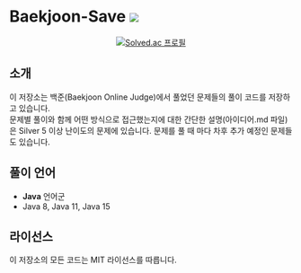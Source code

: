 # Baekjoon-Save ![](https://img.shields.io/badge/Java-007396?style=flat&logo=OpenJDK&logoColor=white")

<div align = "center">
  
[![Solved.ac 프로필](http://mazassumnida.wtf/api/v2/generate_badge?boj=jaoba22)](https://solved.ac/jaoba22)

</div>

## 소개

이 저장소는 백준(Baekjoon Online Judge)에서 풀었던 문제들의 풀이 코드를 저장하고 있습니다.   
문제별 풀이와 함께 어떤 방식으로 접근했는지에 대한 간단한 설명(아이디어.md 파일)은 Silver 5 이상 난이도의 문제에 있습니다.
문제를 풀 때 마다 차후 추가 예정인 문제들도 있습니다.

## 풀이 언어

- **Java** 언어군
- Java 8, Java 11, Java 15

## 라이선스

이 저장소의 모든 코드는 MIT 라이선스를 따릅니다.
